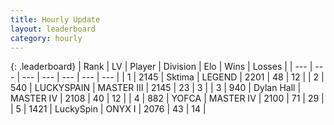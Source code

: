 ```yaml
---
title: Hourly Update
layout: leaderboard
category: hourly
---
```


{: .leaderboard}
| Rank | LV | Player | Division | Elo | Wins | Losses |
| --- | --- | --- | --- | --- | --- | --- |
| <span data-change="0">1</span> | 2145 | <span title="ID: 353063">Sktima</span> | LEGEND | <span data-change="0">2201</span> | <span data-change="0">48</span> | <span data-change="0">12</span> |
| <span data-change="2">2</span> | 540 | <span title="ID: 623829">LUCKYSPAIN</span> | MASTER III | <span data-change="66">2145</span> | <span data-change="6">23</span> | <span data-change="0">3</span> |
| <span data-change="-1">3</span> | 940 | <span title="ID: 174294">Dylan Hall</span> | MASTER IV | <span data-change="6">2108</span> | <span data-change="2">40</span> | <span data-change="1">12</span> |
| <span data-change="-1">4</span> | 882 | <span title="ID: 650820">YOFCA</span> | MASTER IV | <span data-change="0">2100</span> | <span data-change="0">71</span> | <span data-change="0">29</span> |
| <span data-change="0">5</span> | 1421 | <span title="ID: 498412">LuckySpin</span> | ONYX I | <span data-change="0">2076</span> | <span data-change="0">43</span> | <span data-change="0">14</span> |